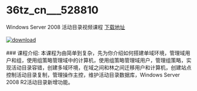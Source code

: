 # 36tz_cn___528810
Windows Server 2008 活动目录视频课程
[下载地址](http://www.36tz.cn/article/528810 "下载地址")
<br/></br>[![download](http://36tz.cn/muke_img/2019_11_356-51-300x225.jpg "下载地址")](http://www.36tz.cn/article/528810 "下载地址")
<br/></br>### 课程介绍:
本课程为由简单到复杂，先为你介绍如何搭建单域环境，管理域用户和组，使用组策略管理域中的计算机，使用组策略管理域用户，管理组策略，实现活动目录容错，创建多域环境，在域之间和林之间迁移用户和计算机，创建站点控制活动目录复制，管理操作主控，维护活动目录数据库，Windows Server 2008 R2活动目录新增功能。

 

